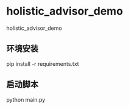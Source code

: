 # holistic_advisor_demo
holistic_advisor_demo

## 环境安装
pip install -r requirements.txt
## 启动脚本
python main.py
